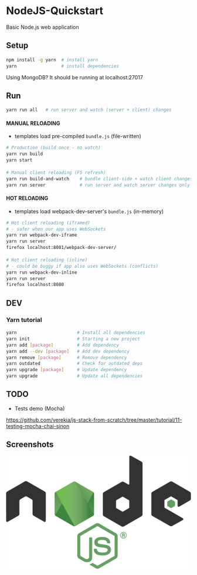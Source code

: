 # NodeJS-Quickstart
Basic Node.js web application

## Setup

```sh
npm install -g yarn  # install yarn
yarn                 # install dependencies
```

Using MongoDB? It should be running at localhost:27017

## Run

```sh
yarn run all   # run server and watch (server + client) changes
```

#### MANUAL RELOADING
- templates load pre-compiled `bundle.js` (file-written)

```bash
# Production (build once - no watch)
yarn run build
yarn start

# Manual client reloading (F5 refresh)
yarn run build-and-watch    # bundle client-side + watch client changes only
yarn run server             # run server and watch server changes only
```

#### HOT RELOADING
- templates load webpack-dev-server's `bundle.js` (in-memory)

```bash
# Hot client reloading (iframed)
# - safer when our app uses WebSockets
yarn run webpack-dev-iframe
yarn run server
firefox localhost:8081/webpack-dev-server/

# Hot client reloading (inline)
# - could be buggy if app also uses WebSockets (conflicts)
yarn run webpack-dev-inline
yarn run server
firefox localhost:8080

```

## DEV

### Yarn tutorial
```bash
yarn                       # Install all dependencies
yarn init                  # Starting a new project
yarn add [package]         # Add dependency
yarn add --dev [package]   # Add dev dependency
yarn remove [package]      # Remove dependency
yarn outdated              # Check for outdated deps
yarn upgrade [package]     # Update dependency
yarn upgrade               # Update all dependencies
```

## TODO

- Tests demo (Mocha)

https://github.com/verekia/js-stack-from-scratch/tree/master/tutorial/11-testing-mocha-chai-sinon

## Screenshots

![01](https://github.com/Dalimil/NodeJS-Quickstart/blob/master/docs/screenshots/demo.png)
